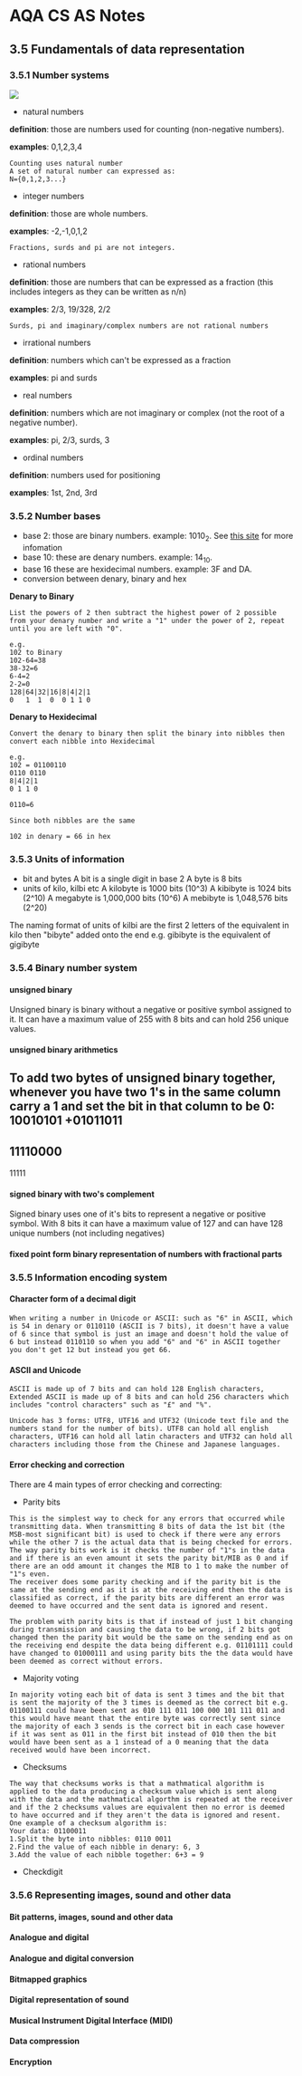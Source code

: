 # AQA CS AS Notes

## 3.5 Fundamentals of data representation

### 3.5.1 Number systems
<img src="http://scimathmn.org/stemtc/sites/default/files/images/frameworks/math/8.1.1A/image131.jpg"></img>

+ natural numbers

**definition**: those are numbers used for counting (non-negative numbers).

**examples**: 0,1,2,3,4
``` 
Counting uses natural number
A set of natural number can expressed as:
N={0,1,2,3...}
```

+ integer numbers

**definition**: those are whole numbers.

**examples**: -2,-1,0,1,2
```
Fractions, surds and pi are not integers.
```

+ rational numbers

**definition**: those are numbers that can be expressed as a fraction (this includes integers as they can be written as n/n)

**examples**: 2/3, 19/328, 2/2
```
Surds, pi and imaginary/complex numbers are not rational numbers
```

+ irrational numbers

**definition**: numbers which can't be expressed as a fraction

**examples**: pi and surds

+ real numbers

**definition**: numbers which are not imaginary or complex (not the root of a negative number).

**examples**: pi, 2/3, surds, 3

+ ordinal numbers

**definition**: numbers used for positioning

**examples**: 1st, 2nd, 3rd

### 3.5.2 Number bases
+ base 2: those are binary numbers. example: 1010<sub>2</sub>. See [this site](https://bournetocode.com/projects/AQA_AS_Theory/pages/3-5.html) for more infomation
+ base 10: these are denary numbers. example: 14<sub>10</sub>.
+ base 16 these are hexidecimal numbers. example: 3F and DA.
+ conversion between denary, binary and hex

**Denary to Binary**
```
List the powers of 2 then subtract the highest power of 2 possible from your denary number and write a "1" under the power of 2, repeat until you are left with "0".

e.g.
102 to Binary
102-64=38
38-32=6
6-4=2
2-2=0
128|64|32|16|8|4|2|1
0	1  1  0  0 1 1 0
```
**Denary to Hexidecimal**
```
Convert the denary to binary then split the binary into nibbles then convert each nibble into Hexidecimal

e.g.
102 = 01100110
0110 0110
8|4|2|1
0 1 1 0

0110=6

Since both nibbles are the same

102 in denary = 66 in hex
```

### 3.5.3 Units of information
+ bit and bytes
A bit is a single digit in base 2
A byte is 8 bits
+ units of kilo, kilbi etc
A kilobyte is 1000 bits (10^3)
A kibibyte is 1024 bits (2^10)
A megabyte is 1,000,000 bits (10^6)
A mebibyte is 1,048,576 bits (2^20) 

The naming format of units of kilbi are the first 2 letters of the equivalent in kilo then "bibyte" added onto the end e.g. gibibyte is the equivalent of gigibyte

### 3.5.4 Binary number system

#### unsigned binary
Unsigned binary is binary without a negative or positive symbol assigned to it. It can have a maximum value of 255 with 8 bits and can hold 256 unique values.
#### unsigned binary arithmetics
To add two bytes of unsigned binary together, whenever you have two 1's in the same column carry a 1 and set the bit in that column to be 0:
 10010101
+01011011
---------
 11110000
---------
   11111 
#### signed binary with two's complement
Signed binary uses one of it's bits to represent a negative or positive symbol.
With 8 bits it can have a maximum value of 127 and can have 128 unique numbers (not including negatives)
#### fixed point form binary representation of numbers with fractional parts

### 3.5.5 Information encoding system

#### Character form of a decimal digit
```
When writing a number in Unicode or ASCII: such as "6" in ASCII, which is 54 in denary or 0110110 (ASCII is 7 bits), it doesn't have a value of 6 since that symbol is just an image and doesn't hold the value of 6 but instead 0110110 so when you add "6" and "6" in ASCII together you don't get 12 but instead you get 66.
```

#### ASCII and Unicode
```
ASCII is made up of 7 bits and can hold 128 English characters, Extended ASCII is made up of 8 bits and can hold 256 characters which includes "control characters" such as "£" and "%".

Unicode has 3 forms: UTF8, UTF16 and UTF32 (Unicode text file and the numbers stand for the number of bits). UTF8 can hold all english characters, UTF16 can hold all latin characters and UTF32 can hold all characters including those from the Chinese and Japanese languages.
```
#### Error checking and correction
There are 4 main types of error checking and correcting:
+ Parity bits
```
This is the simplest way to check for any errors that occurred while transmitting data. When transmitting 8 bits of data the 1st bit (the MSB-most significant bit) is used to check if there were any errors while the other 7 is the actual data that is being checked for errors.
The way parity bits work is it checks the number of "1"s in the data and if there is an even amount it sets the parity bit/MIB as 0 and if there are an odd amount it changes the MIB to 1 to make the number of "1"s even.
The receiver does some parity checking and if the parity bit is the same at the sending end as it is at the receiving end then the data is classified as correct, if the parity bits are different an error was deemed to have occurred and the sent data is ignored and resent.

The problem with parity bits is that if instead of just 1 bit changing during transmission and causing the data to be wrong, if 2 bits got changed then the parity bit would be the same on the sending end as on the receiving end despite the data being different e.g. 01101111 could have changed to 01000111 and using parity bits the the data would have been deemed as correct without errors.
```
+ Majority voting
```
In majority voting each bit of data is sent 3 times and the bit that is sent the majority of the 3 times is deemed as the correct bit e.g. 01100111 could have been sent as 010 111 011 100 000 101 111 011 and this would have meant that the entire byte was correctly sent since the majority of each 3 sends is the correct bit in each case however if it was sent as 011 in the first bit instead of 010 then the bit would have been sent as a 1 instead of a 0 meaning that the data received would have been incorrect.
``` 
+ Checksums
```
The way that checksums works is that a mathmatical algorithm is applied to the data producing a checksum value which is sent along with the data and the mathmatical algorthm is repeated at the receiver and if the 2 checksums values are equivalent then no error is deemed to have occurred and if they aren't the data is ignored and resent.
One example of a checksum algorithm is:
Your data: 01100011
1.Split the byte into nibbles: 0110 0011
2.Find the value of each nibble in denary: 6, 3
3.Add the value of each nibble together: 6+3 = 9
```
+ Checkdigit

### 3.5.6 Representing images, sound and other data

#### Bit patterns, images,  sound  and other  data
#### Analogue and digital
#### Analogue and digital conversion
#### Bitmapped graphics
#### Digital representation of sound
#### Musical Instrument Digital Interface (MIDI)
#### Data compression
#### Encryption
